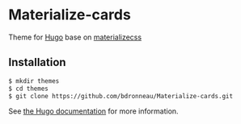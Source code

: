 # Materialize-cards

Theme for [Hugo](https://gohugo.io/) base on [materializecss](http://materializecss.com/)

## Installation

```bash
$ mkdir themes
$ cd themes
$ git clone https://github.com/bdronneau/Materialize-cards.git
```
See [the Hugo documentation](http://gohugo.io/themes/installing/) for more information.
